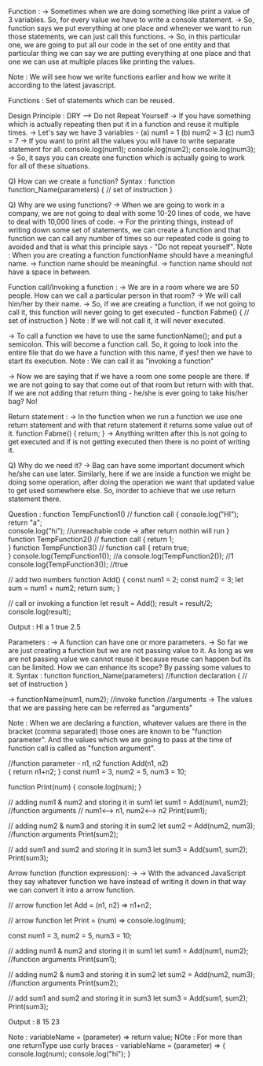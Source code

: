 Function :
-> Sometimes when we are doing something like print a value of 3 variables. So, for every value we have to write a console statement.
-> So, function says we put everything at one place and whenever we want to run those statements, we can just call this functions.
-> So, in this particular one, we are going to put all our code in the set of one entity and that particular thing we can say we are putting everything at one place and that one we can use at multiple places like printing the values.

Note : We will see how we write functions earlier and how we write it according to the latest javascript.

Functions : Set of statements which can be reused.

Design Principle : DRY --> Do not Repeat Yourself
-> If you have something which is actually repeating then put it in a function and reuse it multiple times.
-> Let's say we have 3 variables -
(a) num1 = 1
(b) num2 = 3
(c) num3 = 7
-> If you want to print all the values you will have to write separate statement for all.
console.log(num1);
console.log(num2);
console.log(num3);
-> So, it says you can create one function which is actually going to work for all of these situations.

Q) How can we create a function?
Syntax :
function function_Name(parameters)
{
    // set of instruction
}

Q) Why are we using functions?
-> When we are going to work in a company, we are not going to deal with some 10-20 lines of code, we have to deal with 10,000 lines of code.
-> For the printing things, instead of writing down some set of statements, we can create a function and that function we can call any number of times so our repeated code is going to avoided and that is what this principle says - "Do not repeat yourself".
Note : When you are creating a function functionName should have a meaningful name. 
-> function name should be meaningful.
-> function name should not have a space in between.

Function call/Invoking a function :
-> We are in a room where we are 50 people. How can we call a particular person in that room?
-> We will call him/her by their name.
-> So, if we are creating a function, if we not going to call it, this function will never going to get executed -
    function Fabme()
    {
        // set of instruction
    } 
Note : If we will not call it, it will never executed.

-> To call a function we have to use the same functionName(); and put a semicolon. This will become a function call. So, it going to look into the entire file that do we have a function with this name, if yes! then we have to start its execution.
Note : We can call it as "invoking a function"

-> Now we are saying that if we have a room one some people are there. If we are not going to say that come out of that room but return with with that. If we are not adding that return thing - he/she is ever going to take his/her bag? No!

Return statement :
-> In the function when we run a function we use one return statement and with that return statement it returns some value out of it.
    function Fabme()
    {
        return;
    } 
-> Anything written after this is not going to get executed and if is not getting executed then there is no point of writing it.

Q) Why do we need it?
-> Bag can have some important document which he/she can use later. Similarly, here if we are inside a function we might be doing some operation, after doing the operation we want that updated value to get used somewhere else. So, inorder to achieve that we use return statement there.

Question :
function TempFunction1()    // function call
{
    console.log("HI");
    return "a";             
    console.log("hi");       //unreachable code -> after return nothin will run
}
function TempFunction2()     // function call
{
    return 1;                
}
function TempFunction3()     // function call
{
    return true;             
}
console.log(TempFunction1());   //a
console.log(TempFunction2());   //1
console.log(TempFunction3());   //true

// add two numbers
function Add()
{
    const num1 = 2;
    const num2 = 3;
    let sum = num1 + num2;
    return sum;
}

// call or invoking a function
let result = Add();
result = result/2;
console.log(result);

Output :
HI
a
1
true
2.5

Parameters :
-> A function can have one or more parameters.
-> So far we are just creating a function but we are not passing value to it. As long as we are not passing value we cannot reuse it because reuse can happen but its can be limited. How we can enhance its scope? By passing some values to it.
Syntax :
function function_Name(parameters)  //function declaration
{
    // set of instruction
}

-> functionName(num1, num2);  //invoke function //arguments
-> The values that we are passing here can be referred as "arguments"

Note : When we are declaring a function, whatever values are there in the bracket (comma separated) those ones are known to be "function parameter". And the values which we are going to pass at the time of function call is called as "function argument".


//function parameter - n1, n2
function Add(n1, n2)   
{
    return n1+n2;
}
const num1 = 3, num2 = 5, num3 = 10;

function Print(num)
{
    console.log(num);
}

// adding num1 & num2 and storing it in sum1
let sum1 = Add(num1, num2); //function arguments     // num1<--> n1, num2<--> n2
Print(sum1);

// adding num2 & num3 and storing it in sum2
let sum2 = Add(num2, num3); //function arguments 
Print(sum2);

// add sum1 and sum2 and storing it in sum3
let sum3 = Add(sum1, sum2);
Print(sum3);


Arrow function (function expression):
-> -> With the advanced JavaScript they say whatever function we have instead of writing it down in that way we can convert it into a arrow function.

// arrow function
let Add = (n1, n2) => n1+n2;

// arrow function
let Print = (num) => console.log(num);

const num1 = 3, num2 = 5, num3 = 10;

// adding num1 & num2 and storing it in sum1
let sum1 = Add(num1, num2); //function arguments 
Print(sum1);

// adding num2 & num3 and storing it in sum2
let sum2 = Add(num2, num3); //function arguments 
Print(sum2);

// add sum1 and sum2 and storing it in sum3
let sum3 = Add(sum1, sum2);
Print(sum3);

Output :
8
15
23

Note : variableName = (parameter) => return value; 
NOte : For more than one returnType use curly braces -
variableName = (parameter) => 
{
    console.log(num);
    console.log("hi");
}